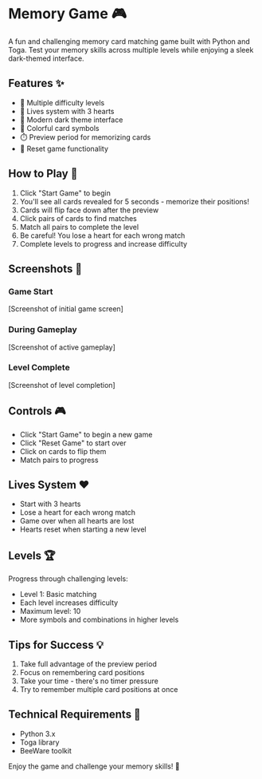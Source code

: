 # Memory Game 🎮

A fun and challenging memory card matching game built with Python and Toga. Test your memory skills across multiple levels while enjoying a sleek dark-themed interface.

## Features ✨

- 🎯 Multiple difficulty levels
- 💖 Lives system with 3 hearts
- 🌙 Modern dark theme interface
- 🎨 Colorful card symbols
- ⏱️ Preview period for memorizing cards
- 🔄 Reset game functionality

## How to Play 🎲

1. Click "Start Game" to begin
2. You'll see all cards revealed for 5 seconds - memorize their positions!
3. Cards will flip face down after the preview
4. Click pairs of cards to find matches
5. Match all pairs to complete the level
6. Be careful! You lose a heart for each wrong match
7. Complete levels to progress and increase difficulty

## Screenshots 📸

### Game Start

[Screenshot of initial game screen]

### During Gameplay

[Screenshot of active gameplay]

### Level Complete

[Screenshot of level completion]

## Controls 🎮

- Click "Start Game" to begin a new game
- Click "Reset Game" to start over
- Click on cards to flip them
- Match pairs to progress

## Lives System ❤️

- Start with 3 hearts
- Lose a heart for each wrong match
- Game over when all hearts are lost
- Hearts reset when starting a new level

## Levels 🏆

Progress through challenging levels:

- Level 1: Basic matching
- Each level increases difficulty
- Maximum level: 10
- More symbols and combinations in higher levels

## Tips for Success 💡

1. Take full advantage of the preview period
2. Focus on remembering card positions
3. Take your time - there's no timer pressure
4. Try to remember multiple card positions at once

## Technical Requirements 🔧

- Python 3.x
- Toga library
- BeeWare toolkit

Enjoy the game and challenge your memory skills! 🎉
